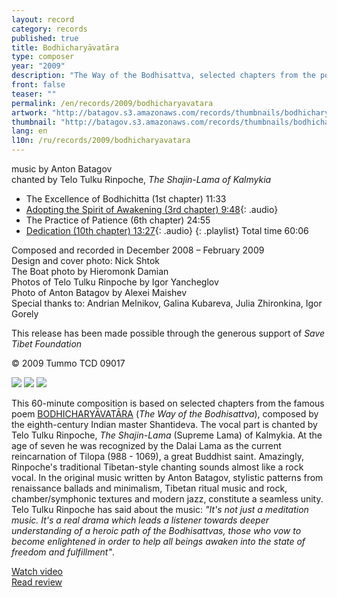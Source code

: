 ```yaml
---
layout: record
category: records
published: true
title: Bodhicharyāvatāra
type: composer
year: "2009"
description: "The Way of the Bodhisattva, selected chapters from the poem by Shantideva"
front: false
teaser: ""
permalink: /en/records/2009/bodhicharyavatara
artwork: "http://batagov.s3.amazonaws.com/records/thumbnails/bodhicharyavatara.jpg"
thumbnail: "http://batagov.s3.amazonaws.com/records/thumbnails/bodhicharyavatara.jpg"
lang: en
l10n: /ru/records/2009/bodhicharyavatara
---
```


music by Anton Batagov  
chanted by Telo Tulku Rinpoche, _The Shajin-Lama of Kalmykia_

- The Excellence of Bodhichitta (1st chapter) 11:33
- [Adopting the Spirit of Awakening (3rd chapter) 9:48](http://batagov.s3.amazonaws.com/records/sounds/bodhicharyavatara%20excerpt1.mp3){: .audio}
- The Practice of Patience (6th chapter) 24:55
- [Dedication (10th chapter) 13:27](http://batagov.s3.amazonaws.com/records/sounds/bodhicharyavatara%20excerpt2.mp3){: .audio}
{: .playlist}
Total time 60:06  

Composed and recorded in December 2008 – February 2009  
Design and cover photo: Nick Shtok  
The Boat photo by Hieromonk Damian  
Photos of Telo Tulku Rinpoche by Igor Yancheglov  
Photo of Anton Batagov by Alexei Maishev  
Special thanks to: Andrian Melnikov, Galina Kubareva, Julia Zhironkina, Igor Gorely   

This release has been made possible through the generous support of _Save Tibet Foundation_  

© 2009 Tummo TCD 09017  

![](http://batagov.s3.amazonaws.com/records/artwork/telo%20tulku_studio.jpg)
![](http://batagov.s3.amazonaws.com/records/artwork/ABmar09med.jpg)
![](http://batagov.s3.amazonaws.com/records/artwork/boat.jpg)  

This 60-minute composition is based on selected chapters from the famous poem [BODHICHARYĀVATĀRA](http://www.batagov.com/slova/bodhicharyavatara_text_e.htm) (_The Way of the Bodhisattva_), composed by the eighth-century Indian master Shantideva. The vocal part is chanted by Telo Tulku Rinpoche, _The Shajin-Lama_ (Supreme Lama) of Kalmykia. At the age of seven he was recognized by the Dalai Lama as the current reincarnation of Tilopa (988 - 1069), a great Buddhist saint. Amazingly, Rinpoche's traditional Tibetan-style chanting sounds almost like a rock vocal. In the original music written by Anton Batagov, stylistic patterns from renaissance ballads and minimalism, Tibetan ritual music and rock, chamber/symphonic textures and modern jazz, constitute a seamless unity. Telo Tulku Rinpoche has said about the music: _"It's not just a meditation music. It's a real drama which leads a listener towards deeper understanding of a heroic path of the Bodhisattvas, those who vow to become enlightened in order to help all beings awaken into the state of freedom and fulfillment"_.  

[Watch video](http://www.myspace.com/antonbatagov/videos/bodhicharyavatara/57655618)  
[Read review](http://www.batagov.com/slova/Bodhicharyavatara%20review%20aquarius.htm)